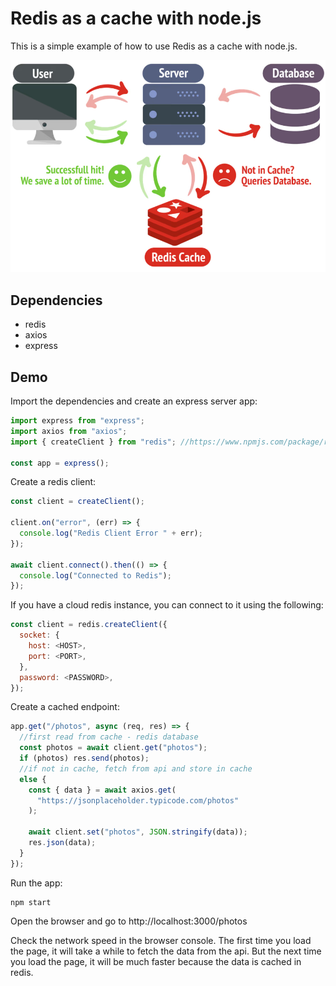 # Redis as a cache with node.js

This is a simple example of how to use Redis as a cache with node.js.

![Redis cache](redis-cache.png)

## Dependencies

- redis
- axios
- express

## Demo

Import the dependencies and create an express server app:
```js
import express from "express";
import axios from "axios";
import { createClient } from "redis"; //https://www.npmjs.com/package/redis

const app = express();
```

Create a redis client:
```js
const client = createClient();

client.on("error", (err) => {
  console.log("Redis Client Error " + err);
});

await client.connect().then(() => {
  console.log("Connected to Redis");
});
```

If you have a cloud redis instance, you can connect to it using the following:
```js
const client = redis.createClient({
  socket: {
    host: <HOST>,
    port: <PORT>,
  },
  password: <PASSWORD>,
});
```

Create a cached endpoint:
```js
app.get("/photos", async (req, res) => {
  //first read from cache - redis database
  const photos = await client.get("photos");
  if (photos) res.send(photos);
  //if not in cache, fetch from api and store in cache
  else {
    const { data } = await axios.get(
      "https://jsonplaceholder.typicode.com/photos"
    );

    await client.set("photos", JSON.stringify(data));
    res.json(data);
  }
});
```

Run the app:
```
npm start
```

Open the browser and go to http://localhost:3000/photos

Check the network speed in the browser console. The first time you load the page, it will take a while to fetch the data from the api. But the next time you load the page, it will be much faster because the data is cached in redis.